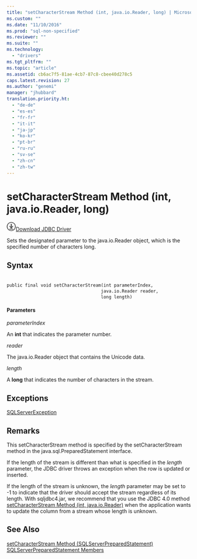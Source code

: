 ```yaml
---
title: "setCharacterStream Method (int, java.io.Reader, long) | Microsoft Docs"
ms.custom: ""
ms.date: "11/10/2016"
ms.prod: "sql-non-specified"
ms.reviewer: ""
ms.suite: ""
ms.technology: 
  - "drivers"
ms.tgt_pltfrm: ""
ms.topic: "article"
ms.assetid: cb6ac7f5-81ae-4cb7-87c8-cbee40d278c5
caps.latest.revision: 27
ms.author: "genemi"
manager: "jhubbard"
translation.priority.ht: 
  - "de-de"
  - "es-es"
  - "fr-fr"
  - "it-it"
  - "ja-jp"
  - "ko-kr"
  - "pt-br"
  - "ru-ru"
  - "sv-se"
  - "zh-cn"
  - "zh-tw"
---
```

# setCharacterStream Method (int, java.io.Reader, long)
![Download](../../../ssdt/media/download.png)[Download JDBC Driver](http://go.microsoft.com/fwlink/?LinkId=245496)

  Sets the designated parameter to the java.io.Reader object, which is the specified number of characters long.  
  
## Syntax  
  
```  
  
public final void setCharacterStream(int parameterIndex,  
                                    java.io.Reader reader,  
                                    long length)  
```  
  
#### Parameters  
 *parameterIndex*  
  
 An **int** that indicates the parameter number.  
  
 *reader*  
  
 The java.io.Reader object that contains the Unicode data.  
  
 *length*  
  
 A **long** that indicates the number of characters in the stream.  
  
## Exceptions  
 [SQLServerException](../../../connect/jdbc/reference/sqlserverexception-class.md)  
  
## Remarks  
 This setCharacterStream method is specified by the setCharacterStream method in the java.sql.PreparedStatement interface.  
  
 If the length of the stream is different than what is specified in the *length* parameter, the JDBC driver throws an exception when the row is updated or inserted.  
  
 If the length of the stream is unknown, the *length* parameter may be set to -1 to indicate that the driver should accept the stream regardless of its length. With sqljdbc4.jar, we recommend that you use the JDBC 4.0 method [setCharacterStream Method &#40;int, java.io.Reader&#41;](../../../connect/jdbc/reference/setcharacterstream-method--int--java.io.reader-.md) when the application wants to update the column from a stream whose length is unknown.  
  
## See Also  
 [setCharacterStream Method &#40;SQLServerPreparedStatement&#41;](../../../connect/jdbc/reference/setcharacterstream-method--sqlserverpreparedstatement-.md)   
 [SQLServerPreparedStatement Members](../../../connect/jdbc/reference/sqlserverpreparedstatement-members.md)  
  
  